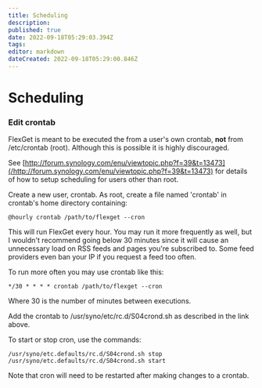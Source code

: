 ```yaml
---
title: Scheduling
description: 
published: true
date: 2022-09-18T05:29:03.394Z
tags: 
editor: markdown
dateCreated: 2022-09-18T05:29:00.846Z
---
```


# Scheduling
### Edit crontab
FlexGet is meant to be executed the from a user's own crontab, **not** from /etc/crontab (root). Although this is possible it is highly discouraged. 

See [http://forum.synology.com/enu/viewtopic.php?f=39&t=13473](/http://forum.synology.com/enu/viewtopic.php?f=39&t=13473) for details of how to setup scheduling for users other than root.

Create a new user, crontab. As root, create a file named 'crontab' in crontab's home directory containing:
```
@hourly crontab /path/to/flexget --cron
```

This will run FlexGet every hour. You may run it more frequently as well, but I wouldn't recommend going below 30 minutes since it will cause an unnecessary load on RSS feeds and pages you're subscribed to. Some feed providers even ban your IP if you request a feed too often.

To run more often you may use crontab like this:

```
*/30 * * * * crontab /path/to/flexget --cron
```

Where 30 is the number of minutes between executions.

Add the crontab to /usr/syno/etc/rc.d/S04crond.sh as described in the link above.

To start or stop cron, use the commands:
```
/usr/syno/etc.defaults/rc.d/S04crond.sh stop 
/usr/syno/etc.defaults/rc.d/S04crond.sh start
```

Note that cron will need to be restarted after making changes to a crontab.
